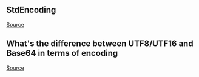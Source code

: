 ## StdEncoding

[Source](https://golang.org/pkg/encoding/base64/#StdEncoding)


## What's the difference between UTF8/UTF16 and Base64 in terms of encoding

[Source](https://stackoverflow.com/questions/3866316/whats-the-difference-between-utf8-utf16-and-base64-in-terms-of-encoding)
